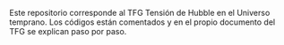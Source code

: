 Este repositorio corresponde al TFG Tensión de Hubble en el Universo temprano. Los códigos están comentados y en el propio documento del TFG se explican paso por paso.
